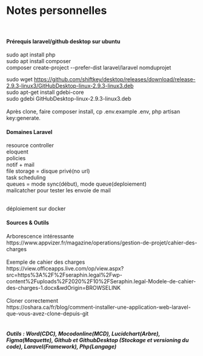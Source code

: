 <h1>Notes personnelles</h1>
<br>
<h4>Prérequis laravel/github desktop sur ubuntu</h4>
sudo apt install php <br>
sudo apt install composer <br>
composer create-project --prefer-dist laravel/laravel nomduprojet 

sudo wget https://github.com/shiftkey/desktop/releases/download/release-2.9.3-linux3/GitHubDesktop-linux-2.9.3-linux3.deb <br>
sudo apt-get install gdebi-core <br>
sudo gdebi GitHubDesktop-linux-2.9.3-linux3.deb<br> <br>
Après clone, faire composer install, cp .env.example .env, php artisan key:generate.<br>

<h4>Domaines Laravel</h4>
resource controller<br>
eloquent<br>
policies<br>
notif + mail<br>
file storage = disque privé(no url)<br>
task scheduling<br>
queues = mode sync(début), mode queue(deploiement)<br>
mailcatcher pour tester les envoie de mail<br><br>

déploiement sur docker<br>

<h4>Sources & Outils</h4>
Arborescence intéressante <br>
https://www.appvizer.fr/magazine/operations/gestion-de-projet/cahier-des-charges <br><br>
Exemple de cahier des charges <br>
https://view.officeapps.live.com/op/view.aspx?src=https%3A%2F%2Fseraphin.legal%2Fwp-content%2Fuploads%2F2020%2F10%2FSeraphin.legal-Modele-de-cahier-des-charges-1.docx&wdOrigin=BROWSELINK <br><br>
Cloner correctement<br>
https://oshara.ca/fr/blog/comment-installer-une-application-web-laravel-que-vous-avez-clone-depuis-git<br><br>

<h5>Outils : Word(CDC), Mocodonline(MCD), Lucidchart(Arbre), Figma(Maquette), Github et GithubDesktop (Stockage et versioning du code), Laravel(Framework), Php(Langage)</h5>